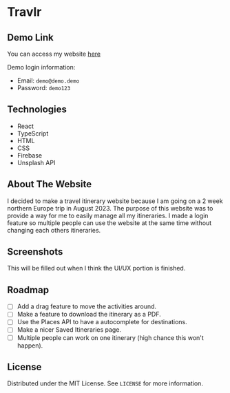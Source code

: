 # Travlr

## Demo Link

You can access my website [here](https://travlr-9c098.web.app/)

Demo login information:

- Email: `demo@demo.demo`
- Password: `demo123`

## Technologies

- React
- TypeScript
- HTML
- CSS
- Firebase
- Unsplash API

## About The Website

I decided to make a travel itinerary website because I am going on a 2 week
northern Europe trip in August 2023. The purpose of this website was to provide
a way for me to easily manage all my itineraries. I made a login feature so multiple
people can use the website at the same time without changing each others itineraries.

## Screenshots

This will be filled out when I think the UI/UX portion is finished.

## Roadmap

- [ ] Add a drag feature to move the activities around.
- [ ] Make a feature to download the itinerary as a PDF.
- [ ] Use the Places API to have a autocomplete for destinations.
- [ ] Make a nicer Saved Itineraries page.
- [ ] Multiple people can work on one itinerary (high chance this won't happen).

## License

Distributed under the MIT License. See `LICENSE` for more information.

